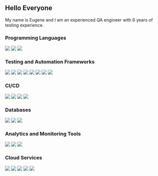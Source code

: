 ## Hello Everyone 
My name is Eugene and I am an experienced QA engineer with 6 years of testing experience.


### Programming Languages 
<img src="https://img.shields.io/badge/JavaScript-yellow?style=for-the-badge&logo=javascript&logoColor=black"/> <img src="https://img.shields.io/badge/TypeScript-blue?style=for-the-badge&logo=typescript&logoColor=black"/> <img src="https://img.shields.io/badge/Python-white?style=for-the-badge&logo=python&logoColor=yellow"/> 

### Testing and Automation Frameworks
<img src="https://img.shields.io/badge/Cypress-white?style=for-the-badge&logo=cypress&logoColor=black"/> <img src="https://img.shields.io/badge/playwright-white?style=for-the-badge"/> <img src="https://img.shields.io/badge/WebdriverIO-orange?style=for-the-badge&logo=webdriverio&logoColor=white"/> <img src="https://img.shields.io/badge/Robot Framework-white?style=for-the-badge&logo=robotframework&logoColor=black"/> 
<img src="https://img.shields.io/badge/Pytest-white?style=for-the-badge&logo=pytest&logoColor=blue"/> <img src="https://img.shields.io/badge/Postman-white?style=for-the-badge&logo=postman&logoColor=orange"/> <img src="https://img.shields.io/badge/Bruno-white?style=for-the-badge&logo=bruno&logoColor=orange"/> <img src="https://img.shields.io/badge/TestRail-white?style=for-the-badge&logo=testrail&logoColor=green"/>

### CI/CD
<img src="https://img.shields.io/badge/GitLab-white?style=for-the-badge&logo=gitlab&logoColor=orange"/> <img src="https://img.shields.io/badge/TeamCity-white?style=for-the-badge&logo=teamcity&logoColor=black"/> <img src="https://img.shields.io/badge/Octopus-white?style=for-the-badge&logo=octopusdeploy&logoColor=blue"/> <img src="https://img.shields.io/badge/GitHub-white?style=for-the-badge&logo=github&logoColor=black"/>

### Databases
<img src="https://img.shields.io/badge/PostgreSQL-white?style=for-the-badge&logo=postgresql&logoColor=blue"/> <img src="https://img.shields.io/badge/Microsoft SQL Server-white?style=for-the-badge"/> <img src="https://img.shields.io/badge/Mongodb-white?style=for-the-badge&logo=mongodb&logoColor=green"/>

### Analytics and Monitoring Tools
<img src="https://img.shields.io/badge/grafana-white?style=for-the-badge&logo=grafana&logoColor=orange"/> <img src="https://img.shields.io/badge/datadog-white?style=for-the-badge&logo=datadog&logoColor=632CA6"/> <img src="https://img.shields.io/badge/Exponea-white?style=for-the-badge"/>

### Cloud Services
<img src="https://img.shields.io/badge/amazon sqs-white?style=for-the-badge&logo=amazon sqs&logoColor=#FF4F8B"/> <img src="https://img.shields.io/badge/amazon rds-white?style=for-the-badge&logo=amazonrds&logoColor=#527FFF"/> <img src="https://img.shields.io/badge/amazon s3-white?style=for-the-badge&logo=amazonrds&logoColor=#569A31"/> <img src="https://img.shields.io/badge/aws lambda-white?style=for-the-badge&logo=awslambda&logoColor=#FF9900"/> <img src="https://img.shields.io/badge/Event Bridge-white?style=for-the-badge"/>


<!--
**es191/es191** is a ✨ _special_ ✨ repository because its `README.md` (this file) appears on your GitHub profile.

Here are some ideas to get you started:

- 🔭 I’m currently working on ...
- 🌱 I’m currently learning ...
- 👯 I’m looking to collaborate on ...
- 🤔 I’m looking for help with ...
- 💬 Ask me about ...
- 📫 How to reach me: ...
- 😄 Pronouns: ...
- ⚡ Fun fact: ...
-->
